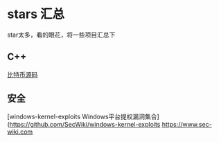 # stars 汇总
star太多，看的眼花，将一些项目汇总下

## C++
[比特币源码](https://github.com/bitcoin/bitcoin)

## 安全
[windows-kernel-exploits Windows平台提权漏洞集合](https://github.com/SecWiki/windows-kernel-exploits
https://www.sec-wiki.com
